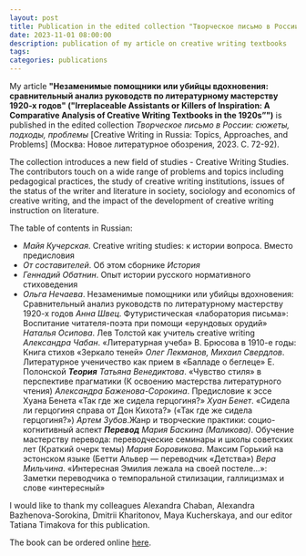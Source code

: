 ```yaml
---
layout: post
title: Publication in the edited collection "Творческое письмо в России"
date: 2023-11-01 08:00:00
description: publication of my article on creative writing textbooks 
tags: 
categories: publications
---
```

My article **"Незаменимые помощники или убийцы вдохновения: сравнительный анализ руководств по литературному мастерству 1920-х годов" ("Irreplaceable Assistants or Killers of Inspiration: A Comparative Analysis of Creative Writing Textbooks in the 1920s”")** is published in the edited collection _Творческое письмо в России: сюжеты, подходы, проблемы_ [Creative Writing in Russia: Topics, Approaches, and Problems] (Москва: Новое литературное обозрения, 2023. С. 72-92). 

The collection introduces a new field of studies - Creative Writing Studies. The contributors touch on a wide range of problems and topics including pedagogical practices, the study of creative writing institutions, issues of the status of the writer and literature in society, sociology and economics of creative writing, and the impact of the development of creative writing instruction on literature.

The table of contents in Russian:

- _Майя  Кучерская_. Creative  writing  studies:  к  истории  вопроса.  Вместо  предисловия
- _От  составителей_.  Об  этом  сборнике
_История_
- _Геннадий  Обатнин_.  Опыт  истории  русского  нормативного  стиховедения
- _Ольга  Нечаева_.  Незаменимые  помощники  или  убийцы  вдохновения:  Сравнительный  анализ  руководств  по  литературному  мастерству  1920-х  годов
_Анна  Швец_.  Футуристическая  «лаборатория  письма»:  Воспитание  читателя-поэта  при  помощи  «ерундовых  орудий»
_Наталья  Осипова_.  Лев  Толстой  как  учитель  creative  writing
_Александра  Чабан_.  «Литературная  учеба»  В.  Брюсова  в  1910-е  годы:  Книга  стихов  «Зеркало  теней»
_Олег  Лекманов,  Михаил  Свердлов_.  Литературное  ученичество  как  прием  в  «Балладе  о  беглеце»  Е.  Полонской
_**Теория**_
_Татьяна  Венедиктова_.  «Чувство  стиля»  в  перспективе  прагматики  (К  освоению  мастерства  литературного  чтения)
_Александра  Баженова-Сорокина_.  Предисловие  к  эссе  Хуана  Бенета  «Так  где  же  сидела  герцогиня?»
_Хуан  Бенет_.  «Сидела  ли  герцогиня  справа  от  Дон  Кихота?»  («Так  где  же  сидела  герцогиня?»)
_Артем  Зубов_.Жанр  и  творческие  практики:  социо-когнитивный  аспект
_**Перевод**_
_Мария  Баскина  (Маликова)_. Обучение  мастерству  перевода:  переводческие  семинары  и  школы  советских  лет  (Краткий  очерк  темы)
_Мария  Боровикова_.  Максим  Горький  на  эстонском  языке  (Бетти  Альвер — переводчик  «Детства»)
_Вера  Мильчина_.  «Интересная  Эмилия  лежала  на  своей  постеле...»:  Заметки  переводчика  о  темпоральной  стилизации,  галлицизмах  и  слове  «интересный»

I would like to thank my colleagues Alexandra Chaban, Alexandra Bazhenova-Sorokina, Dmitrii Kharitonov, Maya Kucherskaya, and our editor Tatiana Timakova for this publication. 

The book can be ordered online [here](https://www.nlobooks.ru/books/nauchnaya_biblioteka/26435/).
